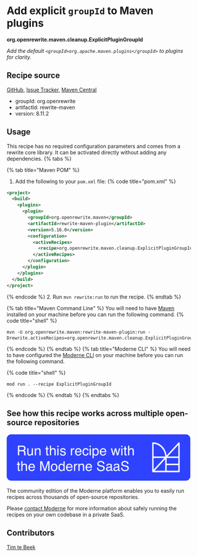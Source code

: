 # Add explicit `groupId` to Maven plugins

**org.openrewrite.maven.cleanup.ExplicitPluginGroupId**

_Add the default `<groupId>org.apache.maven.plugins</groupId>` to plugins for clarity._

## Recipe source

[GitHub](https://github.com/openrewrite/rewrite/blob/main/rewrite-maven/src/main/java/org/openrewrite/maven/cleanup/ExplicitPluginGroupId.java), [Issue Tracker](https://github.com/openrewrite/rewrite/issues), [Maven Central](https://central.sonatype.com/artifact/org.openrewrite/rewrite-maven/8.11.2/jar)

* groupId: org.openrewrite
* artifactId: rewrite-maven
* version: 8.11.2


## Usage

This recipe has no required configuration parameters and comes from a rewrite core library. It can be activated directly without adding any dependencies.
{% tabs %}

{% tab title="Maven POM" %}
1. Add the following to your `pom.xml` file:
{% code title="pom.xml" %}
```xml
<project>
  <build>
    <plugins>
      <plugin>
        <groupId>org.openrewrite.maven</groupId>
        <artifactId>rewrite-maven-plugin</artifactId>
        <version>5.16.0</version>
        <configuration>
          <activeRecipes>
            <recipe>org.openrewrite.maven.cleanup.ExplicitPluginGroupId</recipe>
          </activeRecipes>
        </configuration>
      </plugin>
    </plugins>
  </build>
</project>
```
{% endcode %}
2. Run `mvn rewrite:run` to run the recipe.
{% endtab %}

{% tab title="Maven Command Line" %}
You will need to have [Maven](https://maven.apache.org/download.cgi) installed on your machine before you can run the following command.
{% code title="shell" %}
```shell
mvn -U org.openrewrite.maven:rewrite-maven-plugin:run -Drewrite.activeRecipes=org.openrewrite.maven.cleanup.ExplicitPluginGroupId
```
{% endcode %}
{% endtab %}
{% tab title="Moderne CLI" %}
You will need to have configured the [Moderne CLI](https://docs.moderne.io/moderne-cli/cli-intro) on your machine before you can run the following command.

{% code title="shell" %}
```shell
mod run . --recipe ExplicitPluginGroupId
```
{% endcode %}
{% endtab %}
{% endtabs %}

## See how this recipe works across multiple open-source repositories

[![Moderne Link Image](/.gitbook/assets/ModerneRecipeButton.png)](https://app.moderne.io/recipes/org.openrewrite.maven.cleanup.ExplicitPluginGroupId)

The community edition of the Moderne platform enables you to easily run recipes across thousands of open-source repositories.

Please [contact Moderne](https://moderne.io/product) for more information about safely running the recipes on your own codebase in a private SaaS.

## Contributors
[Tim te Beek](mailto:tim@moderne.io)
